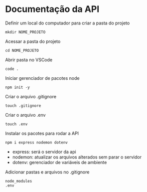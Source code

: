 # Documentação da API
Definir um local do computador para criar a pasta do projeto 
```
mkdir NOME_PROJETO
```
Acessar a pasta do projeto
```
cd NOME_PROJETO
```
Abrir pasta no VSCode
```
code .
```
Iniciar gerenciador de pacotes node
```
npm init -y
```
Criar o arquivo .gitignore
```
touch .gitignore
```
Criar o arquivo .env
```
touch .env
```
Instalar os pacotes para rodar a API
```
npm i express nodemon dotenv
```
* express: será o servidor da api
* nodemon: atualizar os arquivos alterados sem parar o servidor
* dotenv: gerenciador de variáveis de ambiente

Adicionar pastas e arquivos no .gitignore
```
node_modules
.env
```

